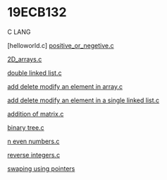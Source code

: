 # 19ECB132
C LANG 

[helloworld.c]
[positive_or_negetive.c](https://github.com/DJNANAKUSHAL/19ECB132/blob/main/%2Bve%20or%20-ve.c)

[2D_arrays.c](https://github.com/DJNANAKUSHAL/19ECB132/blob/main/2D%20array.c)

[double linked list.c](https://github.com/DJNANAKUSHAL/19ECB132/blob/main/DOUBLE%20LINKED%20LIST.c)

[add delete modify an element in array.c](https://github.com/DJNANAKUSHAL/19ECB132/blob/main/add%2Cdelete%2Cmodify%20an%20element%20in%20an%20array.c)

[add delete modify an element in a single linked list.c](https://github.com/DJNANAKUSHAL/19ECB132/blob/main/add%2Cdelete%2Cmodify%20an%20element%20in%20an%20single%20linked%20list.c)

[addition of matrix.c](https://github.com/DJNANAKUSHAL/19ECB132/blob/main/addition%20of%20matrix.c)

[binary tree.c](https://github.com/DJNANAKUSHAL/19ECB132/blob/main/binary_tree.c)

[n even numbers.c](https://github.com/DJNANAKUSHAL/19ECB132/blob/main/n%20even%20numbers.c)

[reverse integers.c](https://github.com/DJNANAKUSHAL/19ECB132/blob/main/reverse%20integer.c)

[swaping using pointers](https://github.com/DJNANAKUSHAL/19ECB132/blob/main/swapping%20using%20pointers.c)
